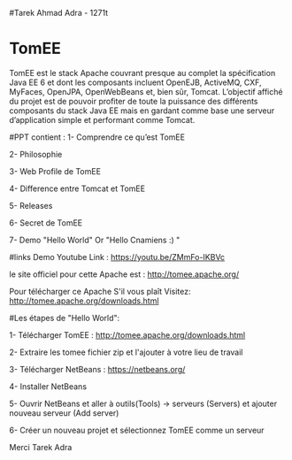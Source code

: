 #Tarek Ahmad Adra - 1271t

# TomEE

TomEE est le stack Apache couvrant presque au complet la spécification Java EE 6 et dont les composants incluent OpenEJB, ActiveMQ, CXF, MyFaces, OpenJPA, OpenWebBeans et, bien sûr, Tomcat. L’objectif affiché du projet est de pouvoir profiter de toute la puissance des différents composants du stack Java EE mais en gardant comme base une serveur d’application simple et performant comme Tomcat.

#PPT contient : 
1- Comprendre ce qu’est TomEE

2- Philosophie 

3- Web Profile de TomEE

4- Difference entre Tomcat et TomEE 

5- Releases

6- Secret de TomEE

7- Demo "Hello World" Or "Hello Cnamiens :) "

#links
Demo Youtube Link : 
https://youtu.be/ZMmFo-IKBVc

le site officiel pour cette Apache est :
http://tomee.apache.org/

Pour télécharger ce Apache S'il vous plaît Visitez: 
http://tomee.apache.org/downloads.html



#Les étapes de "Hello World":

1- Télécharger TomEE : http://tomee.apache.org/downloads.html

2- Extraire les tomee fichier zip et l'ajouter à votre lieu de travail

3- Télécharger NetBeans : https://netbeans.org/

4- Installer NetBeans

5- Ouvrir NetBeans et aller à outils(Tools) -> serveurs (Servers) et ajouter nouveau serveur (Add server)

6- Créer un nouveau projet et sélectionnez TomEE comme un serveur

Merci 
Tarek Adra
